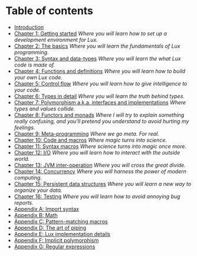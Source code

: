 # Table of contents

* [Introduction](introduction.md)
* [Chapter 1: Getting started](chapter_*md)
	_Where you will learn how to set up a development environment for Lux._
* [Chapter 2: The basics](chapter_2.md)
	_Where you will learn the fundamentals of Lux programming._
* [Chapter 3: Syntax and data-types](chapter_3.md)
	_Where you will learn the what Lux code is made of._
* [Chapter 4: Functions and definitions](chapter_4.md)
	_Where you will learn how to build your own Lux code._
* [Chapter 5: Control flow](chapter_5.md)
	_Where you will learn how to give intelligence to your code._
* [Chapter 6: Types in detail](chapter_6.md)
	_Where you will learn the truth behind types._
* [Chapter 7: Polymorphism a.k.a. interfaces and implementations](chapter_7.md)
	_Where types and values collide._
* [Chapter 8: Functors and monads](chapter_8.md)
	_Where I will try to explain something really confusing, and you'll pretend you understand to avoid hurting my feelings._
* [Chapter 9: Meta-programming](chapter_9.md)
	_Where we go meta. For real._
* [Chapter 10: Code and macros](chapter_10.md)
	_Where magic turns into science._
* [Chapter 11: Syntax macros](chapter_1*md)
	_Where science turns into magic once more._
* [Chapter 12: I/O](chapter_12.md)
	_Where you will learn how to interact with the outside world._
* [Chapter 13: JVM inter-operation](chapter_13.md)
	_Where you will cross the great divide._
* [Chapter 14: Concurrency](chapter_14.md)
	_Where you will harness the power of modern computing._
* [Chapter 15: Persistent data structures](chapter_15.md)
	_Where you will learn a new way to organize your data._
* [Chapter 16: Testing](chapter_16.md)
	_Where you will learn how to avoid annoying bug reports._
* [Appendix A: Import syntax](appendix_a.md)
* [Appendix B: Math](appendix_b.md)
* [Appendix C: Pattern-matching macros](appendix_c.md)
* [Appendix D: The art of piping](appendix_d.md)
* [Appendix E: Lux implementation details](appendix_e.md)
* [Appendix F: Implicit polymorphism](appendix_f.md)
* [Appendix G: Regular expressions](appendix_g.md)

